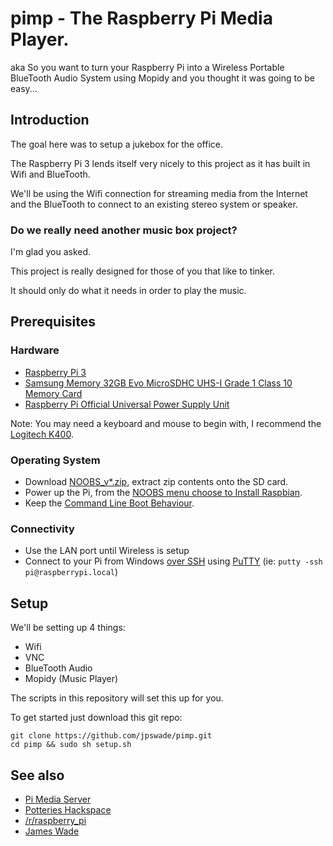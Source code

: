 # pimp - The Raspberry Pi Media Player.

aka So you want to turn your Raspberry Pi into a Wireless Portable BlueTooth Audio System using Mopidy and you thought it was going to be easy...

## Introduction

The goal here was to setup a jukebox for the office.

The Raspberry Pi 3 lends itself very nicely to this project as it has built in Wifi and BlueTooth.
 
We'll be using the Wifi connection for streaming media from the Internet and
the BlueTooth to connect to an existing stereo system or speaker.

### Do we really need another music box project?

I'm glad you asked.

This project is really designed for those of you that like to tinker.

It should only do what it needs in order to play the music.

## Prerequisites

### Hardware

* [Raspberry Pi 3](http://amzn.to/1SVYyuY)
* [Samsung Memory 32GB Evo MicroSDHC UHS-I Grade 1 Class 10 Memory Card](http://amzn.to/1CPrL5c)
* [Raspberry Pi Official Universal Power Supply Unit](http://amzn.to/1efVJmU)

Note: You may need a keyboard and mouse to begin with, I recommend the [Logitech K400](http://amzn.to/1SVYWcS).

### Operating System

* Download [NOOBS_v*.zip](http://downloads.raspberrypi.org/NOOBS_latest), extract zip contents onto the SD card.
* Power up the Pi, from the [NOOBS menu choose to Install Raspbian](https://www.raspberrypi.org/documentation/installation/noobs.md).
* Keep the [Command Line Boot Behaviour](http://elinux.org/RPi_raspi-config#boot_behaviour_-_Start_desktop_on_boot.3F).

### Connectivity

* Use the LAN port until Wireless is setup
* Connect to your Pi from Windows [over SSH](https://technet.microsoft.com/en-us/library/hh225041(v=sc.12).aspx) using [PuTTY](http://www.chiark.greenend.org.uk/~sgtatham/putty/download.html) (ie: `putty -ssh pi@raspberrypi.local`)

## Setup

We'll be setting up 4 things:

* Wifi
* VNC
* BlueTooth Audio
* Mopidy (Music Player)

The scripts in this repository will set this up for you.

To get started just download this git repo:
```
git clone https://github.com/jpswade/pimp.git
cd pimp && sudo sh setup.sh
```

## See also

* [Pi Media Server](https://github.com/jpswade/pims)
* [Potteries Hackspace](http://potterieshackspace.org/)
* [/r/raspberry_pi](https://www.reddit.com/r/raspberry_pi/)
* [James Wade](http://wade.be/)